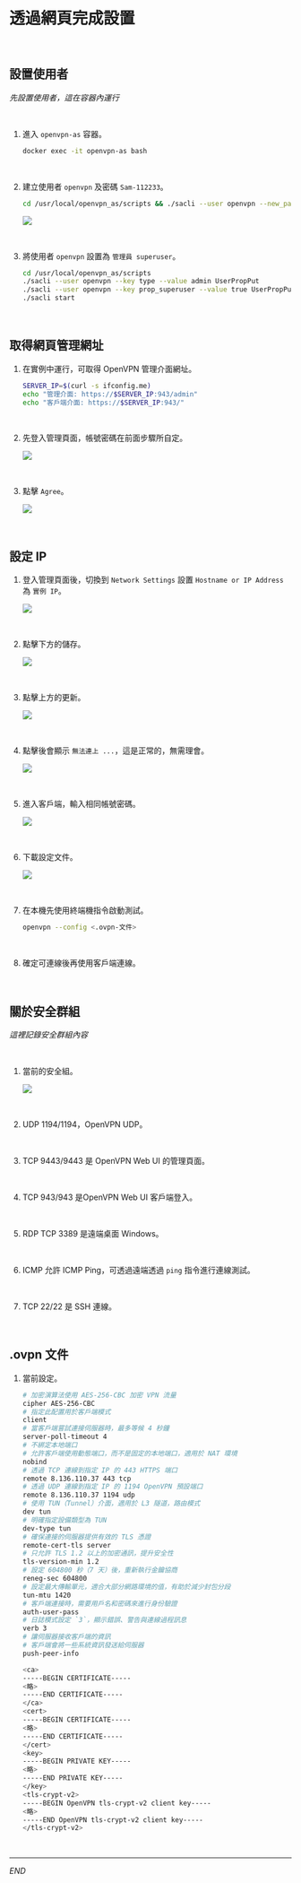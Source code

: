 # 透過網頁完成設置

<br>

## 設置使用者

_先設置使用者，這在容器內運行_

<br>

1. 進入 `openvpn-as` 容器。

   ```bash
   docker exec -it openvpn-as bash
   ```

<br>

2. 建立使用者 `openvpn` 及密碼 `Sam-112233`。

   ```bash
   cd /usr/local/openvpn_as/scripts && ./sacli --user openvpn --new_pass "Sam-112233" SetLocalPassword
   ```

   ![](images/img_53.png)

<br>

3. 將使用者 `openvpn` 設置為 `管理員 superuser`。

   ```bash
   cd /usr/local/openvpn_as/scripts
   ./sacli --user openvpn --key type --value admin UserPropPut
   ./sacli --user openvpn --key prop_superuser --value true UserPropPut
   ./sacli start
   ```

<br>

## 取得網頁管理網址

1. 在實例中運行，可取得 OpenVPN 管理介面網址。

   ```bash
   SERVER_IP=$(curl -s ifconfig.me)
   echo "管理介面: https://$SERVER_IP:943/admin"
   echo "客戶端介面: https://$SERVER_IP:943/"
   ```

<br>

2. 先登入管理頁面，帳號密碼在前面步驟所自定。

   ![](images/img_54.png)

<br>

3. 點擊 `Agree`。

   ![](images/img_80.png)

<br>

## 設定 IP

1. 登入管理頁面後，切換到 `Network Settings` 設置 `Hostname or IP Address` 為 `實例 IP`。

   ![](images/img_10.png)

<br>

2. 點擊下方的儲存。

   ![](images/img_41.png)

<br>

3. 點擊上方的更新。

   ![](images/img_42.png)

<br>

4. 點擊後會顯示 `無法連上 ...`，這是正常的，無需理會。

   ![](images/img_43.png)

<br>

5. 進入客戶端，輸入相同帳號密碼。

   ![](images/img_44.png)

<br>

6. 下載設定文件。

   ![](images/img_45.png)

<br>

7. 在本機先使用終端機指令啟動測試。

   ```bash
   openvpn --config <.ovpn-文件>
   ```

<br>

8. 確定可連線後再使用客戶端連線。

<br>

## 關於安全群組

_這裡記錄安全群組內容_

<br>

1. 當前的安全組。

   ![](images/img_09.png)

<br>

2. UDP 1194/1194，OpenVPN UDP。

<br>

3. TCP 9443/9443 是 OpenVPN Web UI 的管理頁面。

<br>

4. TCP 943/943 是OpenVPN Web UI 客戶端登入。

<br>

5. RDP TCP 3389 是遠端桌面 Windows。

<br>

6. ICMP 允許 ICMP Ping，可透過遠端透過 `ping` 指令進行連線測試。

<br>

7. TCP 22/22 是 SSH 連線。

<br>

## .ovpn 文件

1. 當前設定。

   ```bash
   # 加密演算法使用 AES-256-CBC 加密 VPN 流量
   cipher AES-256-CBC
   # 指定此配置用於客戶端模式
   client
   # 當客戶端嘗試連接伺服器時，最多等候 4 秒鐘
   server-poll-timeout 4
   # 不綁定本地端口
   # 允許客戶端使用動態端口，而不是固定的本地端口，適用於 NAT 環境
   nobind
   # 透過 TCP 連線到指定 IP 的 443 HTTPS 端口
   remote 8.136.110.37 443 tcp
   # 透過 UDP 連線到指定 IP 的 1194 OpenVPN 預設端口
   remote 8.136.110.37 1194 udp
   # 使用 TUN（Tunnel）介面，適用於 L3 隧道，路由模式
   dev tun
   # 明確指定設備類型為 TUN
   dev-type tun
   # 確保連接的伺服器提供有效的 TLS 憑證
   remote-cert-tls server
   # 只允許 TLS 1.2 以上的加密通訊，提升安全性
   tls-version-min 1.2
   # 設定 604800 秒（7 天）後，重新執行金鑰協商
   reneg-sec 604800
   # 設定最大傳輸單元，適合大部分網路環境的值，有助於減少封包分段
   tun-mtu 1420
   # 客戶端連接時，需要用戶名和密碼來進行身份驗證
   auth-user-pass
   # 日誌模式設定 `3`，顯示錯誤、警告與連線過程訊息
   verb 3
   # 讓伺服器接收客戶端的資訊
   # 客戶端會將一些系統資訊發送給伺服器
   push-peer-info

   <ca>
   -----BEGIN CERTIFICATE-----
   <略>
   -----END CERTIFICATE-----
   </ca>
   <cert>
   -----BEGIN CERTIFICATE-----
   <略>
   -----END CERTIFICATE-----
   </cert>
   <key>
   -----BEGIN PRIVATE KEY-----
   <略>
   -----END PRIVATE KEY-----
   </key>
   <tls-crypt-v2>
   -----BEGIN OpenVPN tls-crypt-v2 client key-----
   <略>
   -----END OpenVPN tls-crypt-v2 client key-----
   </tls-crypt-v2>
   ```

<br>

___

_END_
